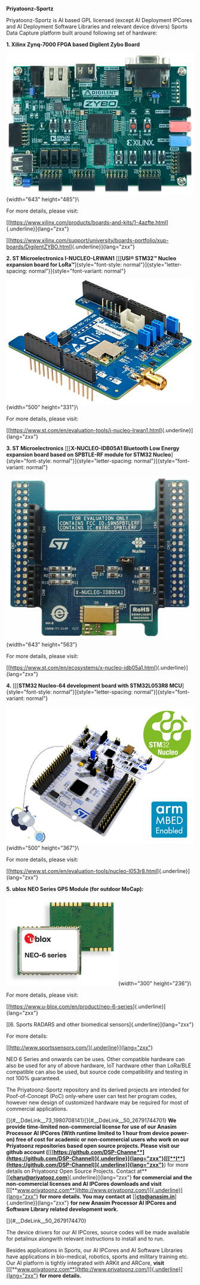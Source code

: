 **Priyatoonz-Sportz**


Priyatoonz-Sportz is AI based GPL licensed (except AI Deployment IPCores
and AI Deployment Software Libraries and relevant device drivers) Sports
Data Capture platform built around following set of hardware:


**1. Xilinx Zynq-7000 FPGA based Digilent Zybo Board**

![](Priyatoonz-Sportz_html_131b2411f87b7d66.jpg){width="643"
height="485"}\


For more details, please visit:

[[<https://www.xilinx.com/products/boards-and-kits/1-4azfte.html>]{.underline}]{lang="zxx"}

[[<https://www.xilinx.com/support/university/boards-portfolio/xup-boards/DigilentZYBO.html>]{.underline}]{lang="zxx"}


**2. ST Microelectronics I-NUCLEO-LRWAN1** [[[**USI® STM32™ Nucleo
expansion board for
LoRa™**]{style="font-style: normal"}]{style="letter-spacing: normal"}]{style="font-variant: normal"}

![](Priyatoonz-Sportz_html_f92f218fc969e77.jpg){width="500"
height="331"}\


For more details, please visit:


[[<https://www.st.com/en/evaluation-tools/i-nucleo-lrwan1.html>]{.underline}]{lang="zxx"}


**3. ST Microelectronics** [[[**X-NUCLEO-IDB05A1 Bluetooth Low Energy
expansion board based on SPBTLE-RF module for STM32
Nucleo**]{style="font-style: normal"}]{style="letter-spacing: normal"}]{style="font-variant: normal"}

![](Priyatoonz-Sportz_html_c3e1c1004c3c9720.jpg){width="643"
height="563"}


For more details, please visit:

[[<https://www.st.com/en/ecosystems/x-nucleo-idb05a1.html>]{.underline}]{lang="zxx"}


**4.** [[[**STM32 Nucleo-64 development board with STM32L053R8
MCU**]{style="font-style: normal"}]{style="letter-spacing: normal"}]{style="font-variant: normal"}


![](Priyatoonz-Sportz_html_efae66f57b0bcb87.jpg){width="500"
height="367"}\


For more details, please visit:

[[<https://www.st.com/en/evaluation-tools/nucleo-l053r8.html>]{.underline}]{lang="zxx"}


**5. ublox NEO Series GPS Module (for outdoor MoCap):**

![](Priyatoonz-Sportz_html_a7165f18b2d2fa38.png){width="300"
height="236"}\


For more details, please visit:

[[<https://www.u-blox.com/en/product/neo-6-series>]{.underline}]{lang="zxx"}


[[6. Sports RADARS and other biomedical
sensors]{.underline}]{lang="zxx"}

For more details:

[[http://www.sportssensors.com/]{.underline}]{lang="zxx"}


NEO 6 Series and onwards can be uses. Other compatible hardware can also
be used for any of above hardware, IoT hardware other than LoRa/BLE
compatible can also be used, but source code compatibility and testing
in not 100% guaranteed.


The Priyatoonz-Sportz repository and its derived projects are intended
for Poof-of-Concept (PoC) only-where user can test her program codes,
however new design of customized hardware may be required for most of
commercial applications.


[]{#__DdeLink__73_1980708141}[]{#__DdeLink__50_26791744701} **We provide
time-limited non-commercial license for use of our Anasim Processor AI
IPCores (With runtime limited to 1 hour from device power-on) free of
cost for academic or non-commercial users who work on our Priyatoonz
repositories based open source projects. Please visit our github account
(**[[[**https://github.com/DSP-Channe**](https://github.com/DSP-Channel)]{.underline}]{lang="zxx"}[[[**l**](https://github.com/DSP-Channel)]{.underline}]{lang="zxx"}**)
for more details on Priyatoonz Open Source Projects. Contact at**
[[[**charu\@priyatooz.com**](mailto:charu@priyatooz.com)]{.underline}]{lang="zxx"}
**for commercial and the non-commercial licenses and AI IPCores
downloads and visit**
[[[**www.priyatoonz.com**](http://www.priyatoonz.com/)]{.underline}]{lang="zxx"}
**for more details. You may contact at**
[[[**cto\@anasim.in**](mailto:cto@anasim.in)]{.underline}]{lang="zxx"}
**for new Anasim Processor AI IPCores and Software Library related
development work.**

[]{#__DdeLink__50_2679174470}

The device drivers for our AI IPCores, source codes will be made
available for petalinux alongwith relevant instructions to install and
to run.


Besides applications in Sports, our AI IPCores and AI Software Libraries
have applications in bio-medical, robotics, sports and military training
etc. Our AI platform is tightly integrated with ARKit and ARCore,
**visit**
[[[**www.priyatoonz.com**](http://www.priyatoonz.com/)]{.underline}]{lang="zxx"}
**for more details.**


